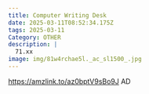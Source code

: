 ```yaml
---
title: Computer Writing Desk
date: 2025-03-11T08:52:34.175Z
tags: 2025-03-11
Category: OTHER
description: |
  71.xx
image: img/81w4rchae5l._ac_sl1500_.jpg
---
```

https://amzlink.to/az0bptV9sBo9J
AD